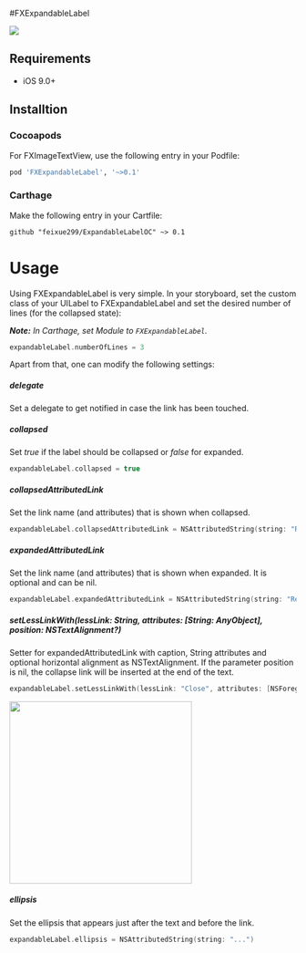 #FXExpandableLabel

<img src="https://raw.githubusercontent.com/apploft/ExpandableLabel/master/Resources/ExpandableLabel.gif">

## Requirements
- iOS 9.0+

## Installtion

### Cocoapods
For FXImageTextView, use the following entry in your Podfile:
```rb
pod 'FXExpandableLabel', '~>0.1'
```

### Carthage
Make the following entry in your Cartfile:

```
github "feixue299/ExpandableLabelOC" ~> 0.1
```

# Usage
Using FXExpandableLabel is very simple. In your storyboard, set the custom class of your UILabel to FXExpandableLabel and set the desired number of lines (for the collapsed state):

_**Note:** In Carthage, set Module to `FXExpandableLabel`._

```swift
expandableLabel.numberOfLines = 3
```

Apart from that, one can modify the following settings:

##### delegate
Set a delegate to get notified in case the link has been touched.

##### collapsed
Set _true_ if the label should be collapsed or _false_ for expanded.

```swift
expandableLabel.collapsed = true
```

##### collapsedAttributedLink
Set the link name (and attributes) that is shown when collapsed.

```swift
expandableLabel.collapsedAttributedLink = NSAttributedString(string: "Read More")
```

##### expandedAttributedLink
Set the link name (and attributes) that is shown when expanded.
It is optional and can be nil.

```swift
expandableLabel.expandedAttributedLink = NSAttributedString(string: "Read Less")
```

##### setLessLinkWith(lessLink: String, attributes: [String: AnyObject], position: NSTextAlignment?)

Setter for expandedAttributedLink with caption, String attributes and optional horizontal alignment as NSTextAlignment.
If the parameter position is nil, the collapse link will be inserted at the end of the text.

```swift
expandableLabel.setLessLinkWith(lessLink: "Close", attributes: [NSForegroundColorAttributeName:UIColor.red], position: nil)
```
<img width="320" src="https://raw.githubusercontent.com/apploft/ExpandableLabel/master/Resources/MoreLessExpand.gif">

##### ellipsis
Set the ellipsis that appears just after the text and before the link.

```swift
expandableLabel.ellipsis = NSAttributedString(string: "...")
```

